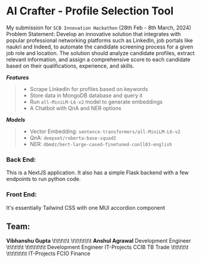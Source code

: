 # AI Crafter - Profile Selection Tool
My submission for `SCB Innovation Hackathon` (28th Feb - 8th March, 2024)
Problem Statement: Develop an innovative solution that integrates with popular professional networking platforms such as LinkedIn, job portals like naukri and Indeed, to automate the candidate screening process for a given job role and location. The solution should analyze candidate profiles, extract relevant information, and assign a comprehensive score to each candidate based on their qualifications, experience, and skills.

**_Features_**
> * Scrape LinkedIn for profiles based on keywords
> * Store data in MongoDB database and query it
> * Run `all-MiniLM-L6-v2` model to generate embeddings
> * A Chatbot with QnA and NER options

**_Models_**
> * Vector Embedding:  `sentence-transformers/all-MiniLM-L6-v2`
> * QnA:               `deepset/roberta-base-squad2`
> * NER:               `dbmdz/bert-large-cased-finetuned-conll03-english`

### Back End:
This is a NextJS application. It also has a simple Flask backend with a few endpoints to run python code. 

### Front End:
It's essentially Tailwind CSS with one MUI accordion component

## Team:
**Vibhanshu Gupta** \t\t\t\t\t \t\t\t\t\t\t **Anshul Agrawal**
Development Engineer \t\t\t\t\t \t\t\t\t\t\t Development Engineer
IT-Projects CCIB TB Trade  \t\t\t\t\t    \t\t\t\t\t\t IT-Projects FCIO Finance
